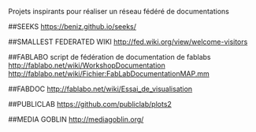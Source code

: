 Projets inspirants pour réaliser un réseau fédéré de documentations

##SEEKS
https://beniz.github.io/seeks/

##SMALLEST FEDERATED WIKI
http://fed.wiki.org/view/welcome-visitors

##FABLABO
script de fédération de documentation de fablabs
http://fablabo.net/wiki/WorkshopDocumentation
http://fablabo.net/wiki/Fichier:FabLabDocumentationMAP.mm

##FABDOC
http://fablabo.net/wiki/Essai_de_visualisation

##PUBLICLAB
https://github.com/publiclab/plots2

##MEDIA GOBLIN
http://mediagoblin.org/
